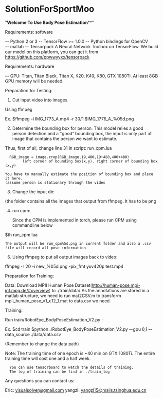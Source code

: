 # SolutionForSportMoo



"**********************Welcome To Use Body Pose Estimation************************"


Requirements: software

-- Python 2 or 3
-- TensorFlow >= 1.0.0
-- Python bindings for OpenCV	
-- matlab
-- Tensorpack 
	A Neural Network Toolbox on TensorFlow. 
	We build our model on this platform, you can get it from https://github.com/ppwwyyxx/tensorpack
	
Requirements: hardware

-- GPU: Titan, Titan Black, Titan X, K20, K40, K80, GTX 1080Ti.
   At least 8GB GPU memory will be needed.
   
Preparation for Testing:

1) Cut input video into images.

Using ffmpeg

Ex.
$ffmpeg -i IMG_1773_A.mp4 -r 30/1 $IMG_1779_A_%05d.png


2) Determine the bounding box for person. This model relies a good person detection and a "good" bounding box, the input is only part of image that contains the person we want to estimate.


Thus, first of all, change line 31 in script: run_cpm.lua

      RGB_image = image.crop(RGB_image,19,400,19+480,400+480)
			left corner of bounding box(x,y), right corner of bounding box (x,y)

	You have to manually estimate the position of bounding box and place it here.
	(assume person is stationary through the video

3) Change the input dir:

  (the folder contains all the images that output from ffmpeg. It has to be png


4) run cpm:

   Since the CPM is implemented in torch, please run CPM using commandline below

$th run_cpm.lua

    The output will be run_cpm%5d.png in current folder and also a .csv file will record all pose information


5) Using ffmpeg to put all output images back to video:

ffmpeg -r 20 -i new_%05d.png -pix_fmt yuv420p test.mp4


Preparation for Training:

Data:
Download MPII Human Pose Dataset(http://human-pose.mpi-inf.mpg.de/#overview) to ./train/data/
As the annotations are stored in a matlab structure, we need to run mat2CSV.m to transform mpii_human_pose_v1_u12_1.mat to data.csv we need.


Training:

Run train/RobotEye_BodyPoseEstimation_V2.py :

Ex.
$cd train
$python ./RobotEye_BodyPoseEstimation_V2.py --gpu 0,1 --data_source ./data/data.csv

(Remember to change the data path)

Note: The training time of one epoch is ~40 min on GTX 1080Ti.
      The entire training time will cost one and a half week.

	  You can use tensorboard to watch the details of training.
	  The log of training can be find in ./train_log

Any questions you can contact us:

Eric: 	visualsolver@gmail.com
yangzl: yangzl15@mails.tsinghua.edu.cn


